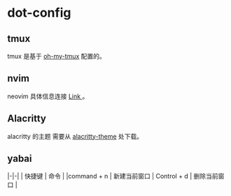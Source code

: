 # dot-config



## tmux

tmux 是基于  [oh-my-tmux](https://github.com/gpakosz/.tmux)   配置的。



## nvim 

neovim 具体信息连接  [Link ](https://github.com/yuniezzx/dotConfig/tree/main/nvim)  。



## Alacritty 

alacritty 的主题 需要从 [ alacritty-theme](https://github.com/alacritty/alacritty-theme) 处下载。



## yabai

|-|-|
| 快捷键 | 命令 |
|command + n | 新建当前窗口 |
Control + d | 删除当前窗口 |
